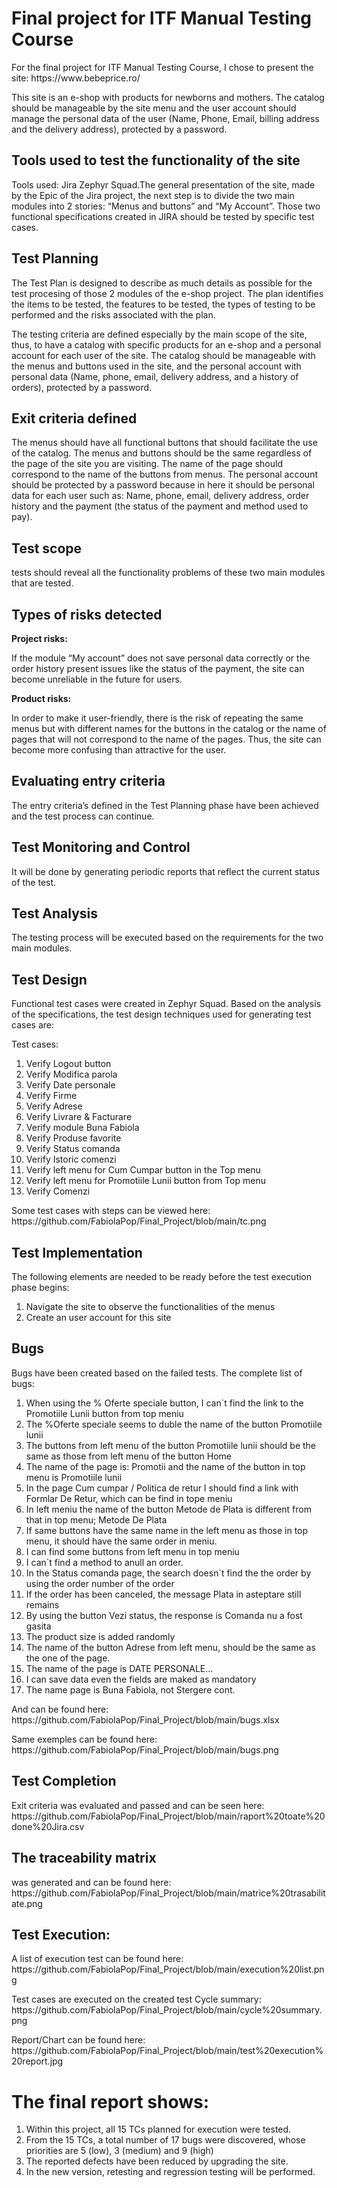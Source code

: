 # Final project for ITF Manual Testing Course

<p>For the final project for ITF Manual Testing Course, I chose to present the site: https://www.bebeprice.ro/ </p>
<p>This site is an e-shop with products for newborns and mothers. The catalog should be manageable by the site menu and the user account should manage the personal data of the user (Name, Phone, Email, billing address and the delivery address), protected by a password. </p>

<h2>Tools used to test the functionality of the site </h2>
<p>Tools used: Jira Zephyr Squad.The general presentation of the site, made by the Epic of the Jira project, the next step is to divide the two main modules into 2 stories: “Menus and buttons” and “My Account”. Those two functional specifications created in JIRA should be tested by specific test cases. </p>

<h2>Test Planning </h2>
<p>The Test Plan is designed to describe as much details as possible for the test procesing of those 2 modules of the e-shop project. The plan identifies the items to be tested, the features to be tested, the types of testing to be performed and the risks associated with the plan. </p>
<p>The testing criteria are defined especially by the main scope of the site, thus, to have a catalog with specific products for an e-shop and a personal account for each user of the site. The catalog should be manageable with the menus and buttons used in the site, and the personal account with personal data (Name, phone, email, delivery address, and a history of orders), protected by a password. </p>

<h2>Exit criteria defined </h2>
<p>The menus should have all functional buttons that should facilitate the use of the catalog. The menus and buttons should be the same regardless of the page of the site you are visiting. The name of the page should correspond to the name of the buttons from menus. The personal account should be protected by a password because in here it should be personal data for each user such as: Name, phone, email, delivery address, order history and the payment (the status of the payment and method used to pay). </p>

<h2>Test scope </h2>
<p>tests should reveal all the functionality problems of these two main modules that are tested. </p>

<h2>Types of risks detected </h2>
<strong>Project risks: </strong>
<p>If the module “My account” does not save personal data correctly or the order history present issues like the status of the payment, the site can become unreliable in the future for users. </p>

<strong>Product risks: </strong>
<p>In order to make it user-friendly, there is the risk of repeating the same menus but with different names for the buttons in the catalog or the name of pages that will not correspond to the name of the pages. Thus, the site can become more confusing than attractive for the user. </p>

<h2>Evaluating entry criteria </h2>
<p>The entry criteria’s defined in the Test Planning phase have been achieved and the test process can continue. </p>

<h2>Test Monitoring and Control </h2>
<p>It will be done by generating periodic reports that reflect the current status of the test. </p>

<h2>Test Analysis </h2>
<p>The testing process will be executed based on the requirements for the two main modules. </p>

<h2>Test Design </h2>
<p>Functional test cases were created in Zephyr Squad. Based on the analysis of the specifications, the test design techniques used for generating test cases are:</p>
<p>Test cases: </p>
<ol>
  <li>Verify Logout button</li>
  <li>Verify Modifica parola</li>
  <li>Verify Date personale</li>
  <li>Verify Firme</li>
  <li>Verify Adrese</li>
  <li>Verify Livrare & Facturare</li>
  <li>Verify module Buna Fabiola</li>
  <li>Verify Produse favorite</li>
  <li>Verify Status comanda</li>
  <li>Verify Istoric comenzi</li>
  <li>Verify left menu for  Cum Cumpar button in the Top menu</li>
  <li>Verify left menu for Promotiile Lunii button from Top menu</li>
  <li>Verify Comenzi</li>
</ol>

<p>Some test cases with steps can be viewed here: https://github.com/FabiolaPop/Final_Project/blob/main/tc.png</p>

<h2>Test Implementation </h2>
<p>The following elements are needed to be ready before the test execution phase begins: </p>
<ol>
  <li>Navigate the site to observe the functionalities of the menus</li>
  <li>Create an user account for this site</li>
</ol>
  
<h2>Bugs </h2>
<p>Bugs have been created based on the failed tests. The complete list of bugs: </p>
<ol>
  <li>When using the % Oferte speciale button, I can`t find the link to the Promotiile Lunii button from top meniu
  <li>The %Oferte speciale seems to duble the name of the button Promotiile lunii</li>
  <li>The buttons from left menu of the button Promotiile lunii should be the same as those from left menu of the button Home</li>
  <li>The name of the page is: Promotii  and the name of the button in top menu is Promotiile lunii</li>
  <li>In the page Cum cumpar / Politica de retur I should find a link with Formlar De Retur, which can be find in tope meniu</li>
  <li>In left meniu the name of the button Metode de Plata is different from that in top menu; Metode De Plata</li>
  <li>If same buttons have the same name in the left menu as those in top menu, it should have the same order in meniu.</li>
  <li>I can find some buttons from left menu in top meniu</li>
  <li>I can`t find a method to anull an order.</li>
  <li>In the Status comanda page, the search doesn`t find the the order by using the order number of the order</li>
  <li>If the order has been canceled, the message Plata in asteptare still remains</li>
  <li>By using the button Vezi status, the response is Comanda nu a fost gasita</li>
  <li>The product size is added randomly</li>
  <li>The name of the button Adrese from left menu, should be the same as the one of the page.</li>
  <li>The name of the page is DATE PERSONALE...</li>
  <li>I can save data even the fields are maked as mandatory</li>
  <li>The name page is Buna Fabiola, not Stergere cont.</li>
</ol>
<p>And can be found here: https://github.com/FabiolaPop/Final_Project/blob/main/bugs.xlsx</p>
<p>Same exemples can be found here: https://github.com/FabiolaPop/Final_Project/blob/main/bugs.png</p>

<h2>Test Completion </h2>
<p>Exit criteria was evaluated and passed and can be seen here: https://github.com/FabiolaPop/Final_Project/blob/main/raport%20toate%20done%20Jira.csv</p>

<h2>The traceability matrix </h2>
<p>was generated and can be found here: https://github.com/FabiolaPop/Final_Project/blob/main/matrice%20trasabilitate.png</p>

<h2>Test Execution: </h2>
<p>A list of execution test can be found here: https://github.com/FabiolaPop/Final_Project/blob/main/execution%20list.png</p>
<p>Test cases are executed on the created test Cycle summary: https://github.com/FabiolaPop/Final_Project/blob/main/cycle%20summary.png</p>
<p>Report/Chart can be found here: https://github.com/FabiolaPop/Final_Project/blob/main/test%20execution%20report.jpg</p>

# The final report shows:
<ol>
  <li>Within this project, all 15 TCs planned for execution were tested.</li>
  <li>From the 15 TCs, a total number of 17 bugs were discovered, whose priorities are 5 (low), 3 (medium) and 9 (high)</li>
  <li>The reported defects have been reduced by upgrading the site.</li>
  <li>In the new version, retesting and regression testing will be performed.</li>
</ol>




